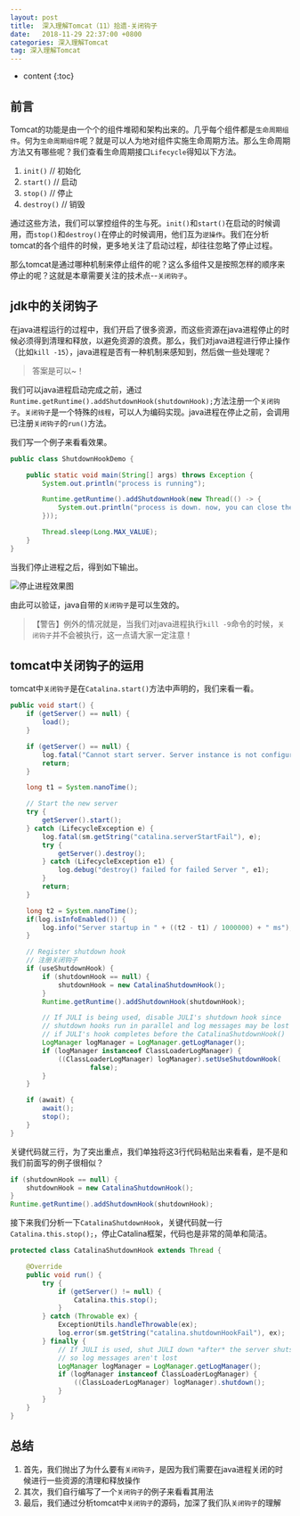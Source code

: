 ```yaml
---
layout: post
title:  深入理解Tomcat（11）拾遗-关闭钩子
date:   2018-11-29 22:37:00 +0800
categories: 深入理解Tomcat
tag: 深入理解Tomcat
---
```


* content
{:toc}

## 前言

Tomcat的功能是由一个个的组件堆砌和架构出来的。几乎每个组件都是`生命周期组件`。何为`生命周期组件`呢？就是可以人为地对组件实施生命周期方法。那么生命周期方法又有哪些呢？我们查看生命周期接口`Lifecycle`得知以下方法。

1. `init()` // 初始化
2. `start()` // 启动
3. `stop()` // 停止
4. `destroy()` // 销毁

通过这些方法，我们可以掌控组件的生与死。`init()`和`start()`在启动的时候调用，而`stop()`和`destroy()`在停止的时候调用，他们互为`逆操作`。我们在分析tomcat的各个组件的时候，更多地关注了启动过程，却往往忽略了停止过程。

那么tomcat是通过哪种机制来停止组件的呢？这么多组件又是按照怎样的顺序来停止的呢？这就是本章需要关注的技术点--`关闭钩子`。

## jdk中的关闭钩子

在java进程运行的过程中，我们开启了很多资源，而这些资源在java进程停止的时候必须得到清理和释放，以避免资源的浪费。那么，我们对java进程进行停止操作（比如`kill -15`），java进程是否有一种机制来感知到，然后做一些处理呢？

> 答案是可以~！

我们可以java进程启动完成之前，通过`Runtime.getRuntime().addShutdownHook(shutdownHook);`方法注册一个`关闭钩子`。`关闭钩子`是一个特殊的`线程`，可以人为编码实现。java进程在停止之前，会调用已注册`关闭钩子`的`run()`方法。

我们写一个例子来看看效果。

```java
public class ShutdownHookDemo {

    public static void main(String[] args) throws Exception {
        System.out.println("process is running");

        Runtime.getRuntime().addShutdownHook(new Thread(() -> {
            System.out.println("process is down. now, you can close the related resources.");
        }));

        Thread.sleep(Long.MAX_VALUE);
    }
}
```

当我们停止进程之后，得到如下输出。

![停止进程效果图](https://upload-images.jianshu.io/upload_images/845143-7b9df9d9fd459b6d.png)

由此可以验证，java自带的`关闭钩子`是可以生效的。

> 【警告】例外的情况就是，当我们对java进程执行`kill -9`命令的时候，`关闭钩子`并不会被执行，这一点请大家一定注意！

## tomcat中关闭钩子的运用

tomcat中`关闭钩子`是在`Catalina.start()`方法中声明的，我们来看一看。

```java
public void start() {
    if (getServer() == null) {
        load();
    }

    if (getServer() == null) {
        log.fatal("Cannot start server. Server instance is not configured.");
        return;
    }

    long t1 = System.nanoTime();

    // Start the new server
    try {
        getServer().start();
    } catch (LifecycleException e) {
        log.fatal(sm.getString("catalina.serverStartFail"), e);
        try {
            getServer().destroy();
        } catch (LifecycleException e1) {
            log.debug("destroy() failed for failed Server ", e1);
        }
        return;
    }

    long t2 = System.nanoTime();
    if(log.isInfoEnabled()) {
        log.info("Server startup in " + ((t2 - t1) / 1000000) + " ms");
    }

    // Register shutdown hook
    // 注册关闭钩子
    if (useShutdownHook) {
        if (shutdownHook == null) {
            shutdownHook = new CatalinaShutdownHook();
        }
        Runtime.getRuntime().addShutdownHook(shutdownHook);

        // If JULI is being used, disable JULI's shutdown hook since
        // shutdown hooks run in parallel and log messages may be lost
        // if JULI's hook completes before the CatalinaShutdownHook()
        LogManager logManager = LogManager.getLogManager();
        if (logManager instanceof ClassLoaderLogManager) {
            ((ClassLoaderLogManager) logManager).setUseShutdownHook(
                    false);
        }
    }

    if (await) {
        await();
        stop();
    }
}
```

关键代码就三行，为了突出重点，我们单独将这3行代码粘贴出来看看，是不是和我们前面写的例子很相似？

```java
if (shutdownHook == null) {
    shutdownHook = new CatalinaShutdownHook();
}
Runtime.getRuntime().addShutdownHook(shutdownHook);
```

接下来我们分析一下`CatalinaShutdownHook`，关键代码就一行`Catalina.this.stop();`，停止Catalina框架，代码也是非常的简单和简洁。

```java
protected class CatalinaShutdownHook extends Thread {

    @Override
    public void run() {
        try {
            if (getServer() != null) {
                Catalina.this.stop();
            }
        } catch (Throwable ex) {
            ExceptionUtils.handleThrowable(ex);
            log.error(sm.getString("catalina.shutdownHookFail"), ex);
        } finally {
            // If JULI is used, shut JULI down *after* the server shuts down
            // so log messages aren't lost
            LogManager logManager = LogManager.getLogManager();
            if (logManager instanceof ClassLoaderLogManager) {
                ((ClassLoaderLogManager) logManager).shutdown();
            }
        }
    }
}
```

## 总结

1. 首先，我们抛出了为什么要有`关闭钩子`，是因为我们需要在java进程关闭的时候进行一些资源的清理和释放操作
2. 其次，我们自行编写了一个`关闭钩子`的例子来看看其用法
3. 最后，我们通过分析tomcat中`关闭钩子`的源码，加深了我们队`关闭钩子`的理解